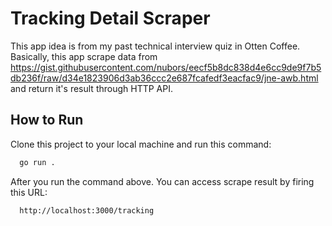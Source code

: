 # Tracking Detail Scraper

This app idea is from my past technical interview quiz in Otten Coffee. Basically, this app scrape data from https://gist.githubusercontent.com/nubors/eecf5b8dc838d4e6cc9de9f7b5db236f/raw/d34e1823906d3ab36ccc2e687fcafedf3eacfac9/jne-awb.html
and return it's result through HTTP API.

## How to Run

Clone this project to your local machine and run this command:

```bash
  go run .
```
After you run the command above. You can access scrape result by firing this URL:

```
  http://localhost:3000/tracking
```
